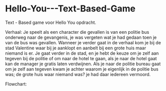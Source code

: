 # Hello-You---Text-Based-Game
Text - Based game voor Hello You opdracht.

Verhaal:
Je speelt als een character die gevallen is van een politie bus onderweg naar de gevangenis, je was vergeten wat je had gedaan toen je van de bus was gevallen.
Wanneer je verder gaat in de verhaal kom je bij de stad Valentine waar bij je aanklopt en aanbelt bij een grote huis maar niemand is er. Je gaat verder in de stad,
en je hebt de keuze om je zelf aan tegeven bij de politie of om naar de hotel te gaan, als je naar de hotel gaat kan de manager je gratis laten verdwijnen. Als je naar de politie bureau gaat om je zelf aan tegeven kwam je achter waarom je eigenlijk in de politie bus was; de grote huis waar niemand was? je had daar iedereen vermoord.

Flowchart:
